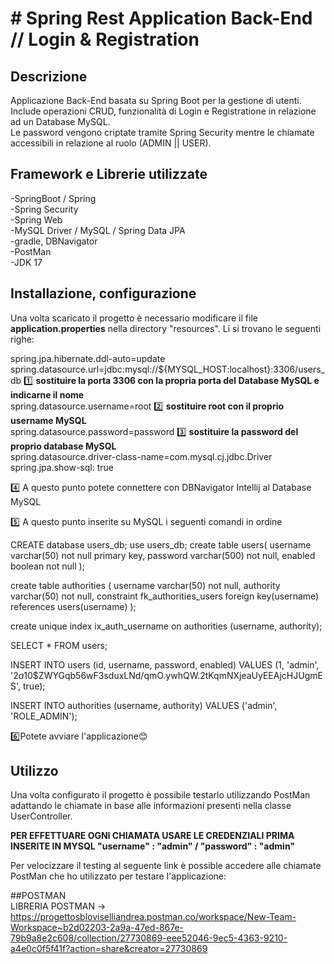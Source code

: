 # # Spring Rest Application Back-End // Login & Registration
  
## Descrizione
Applicazione Back-End basata su Spring Boot per la gestione di utenti.   
Include operazioni CRUD, funzionalità di Login e Registratione in relazione ad un Database MySQL.  
Le password vengono criptate tramite Spring Security mentre le chiamate accessibili in relazione al ruolo (ADMIN || USER).    
  
## Framework e Librerie utilizzate
-SpringBoot / Spring  
-Spring Security  
-Spring Web  
-MySQL Driver / MySQL / Spring Data JPA  
-gradle, DBNavigator  
-PostMan  
-JDK 17  
  
## Installazione, configurazione 

Una volta scaricato il progetto è necessario modificare il file **application.properties** nella directory "resources". Li si trovano le seguenti righe:  

spring.jpa.hibernate.ddl-auto=update  
spring.datasource.url=jdbc:mysql://${MYSQL_HOST:localhost}:3306/users_db                                             1️⃣ **sostituire la porta 3306 con la propria porta del Database MySQL e indicarne il nome**      
spring.datasource.username=root                                                                                      2️⃣ **sostituire root con il proprio username MySQL**     
spring.datasource.password=password                                                                                  3️⃣ **sostituire la password del proprio database MySQL**     
spring.datasource.driver-class-name=com.mysql.cj.jdbc.Driver  
spring.jpa.show-sql: true  

4️⃣ A questo punto potete connettere con DBNavigator Intellij al Database MySQL

5️⃣ A questo punto inserite su MySQL i seguenti comandi in ordine

CREATE database users_db;
use users_db;
create table users(
                        username varchar(50) not null primary key,
                        password varchar(500) not null,
                        enabled boolean not null
);

create table authorities (
                              username varchar(50) not null,
                              authority varchar(50) not null,
                              constraint fk_authorities_users foreign key(username) references users(username)
);

create unique index ix_auth_username on authorities (username, authority);

SELECT * FROM users;

INSERT INTO users (id, username, password, enabled)
VALUES (1, 'admin', '$2a$10$ZWYGqb56wF3sduxLNd/qmO.ywhQW.2tKqmNXjeaUyEEAjcHJUgmES', true);

INSERT INTO authorities (username, authority)
VALUES ('admin', 'ROLE_ADMIN');

6️⃣Potete avviare l'applicazione😊

## Utilizzo
Una volta configurato il progetto è possibile testarlo utilizzando PostMan adattando le chiamate in base alle informazioni presenti nella classe UserController.

**PER EFFETTUARE OGNI CHIAMATA USARE LE CREDENZIALI PRIMA INSERITE IN MYSQL "username" : "admin" / "password" : "admin"**
    
Per velocizzare il testing al seguente link è possible accedere alle chiamate PostMan che ho utilizzato per testare l'applicazione:  
  
##POSTMAN  
LIBRERIA POSTMAN ->   https://progettosbloviselliandrea.postman.co/workspace/New-Team-Workspace~b2d02203-2a9a-47ed-867e-79b9a8e2c608/collection/27730869-eee52046-9ec5-4363-9210-a4e0c0f5f41f?action=share&creator=27730869
